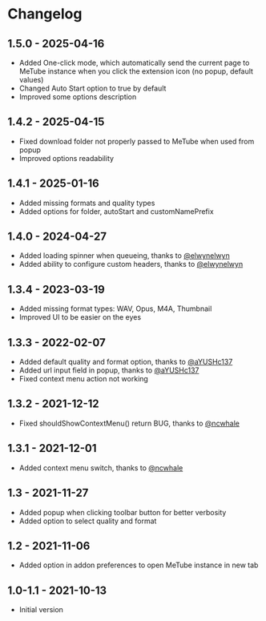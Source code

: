 # Changelog

## 1.5.0 - 2025-04-16
- Added One-click mode, which automatically send the current page to MeTube instance when you click the extension icon (no popup, default values)
- Changed Auto Start option to true by default
- Improved some options description

## 1.4.2 - 2025-04-15
- Fixed download folder not properly passed to MeTube when used from popup
- Improved options readability

## 1.4.1 - 2025-01-16
- Added missing formats and quality types
- Added options for folder, autoStart and customNamePrefix

## 1.4.0 - 2024-04-27
- Added loading spinner when queueing, thanks to [@elwynelwyn](https://github.com/elwynelwyn)
- Added ability to configure custom headers, thanks to [@elwynelwyn](https://github.com/elwynelwyn)

## 1.3.4 - 2023-03-19

- Added missing format types: WAV, Opus, M4A, Thumbnail
- Improved UI to be easier on the eyes

## 1.3.3 - 2022-02-07

- Added default quality and format option, thanks to [@aYUSHc137](https://github.com/ayushc137)
- Added url input field in popup, thanks to [@aYUSHc137](https://github.com/ayushc137)
- Fixed context menu action not working

## 1.3.2 - 2021-12-12

- Fixed shouldShowContextMenu() return BUG, thanks to [@ncwhale](https://github.com/ncwhale)

## 1.3.1 - 2021-12-01

- Added context menu switch, thanks to [@ncwhale](https://github.com/ncwhale)
 
## 1.3 - 2021-11-27

- Added popup when clicking toolbar button for better verbosity
- Added option to select quality and format

## 1.2 - 2021-11-06

- Added option in addon preferences to open MeTube instance in new tab

## 1.0-1.1 - 2021-10-13

- Initial version

